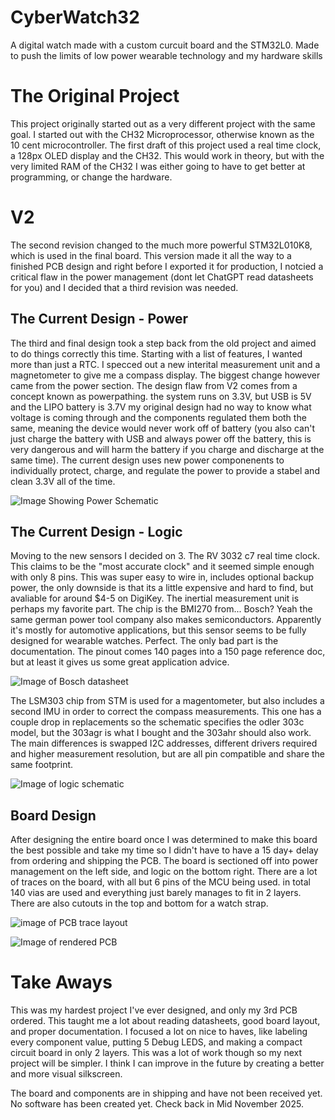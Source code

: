 # CyberWatch32
A digital watch made with a custom curcuit board and the STM32L0. Made to push the limits of low power wearable technology and my hardware skills

# The Original Project
This project originally started out as a very different project with the same goal. I started out with the CH32 Microprocessor, otherwise known as the 10 cent microcontroller. The first draft of this project used a real time clock, a 128px OLED display and the CH32. This would work in theory, but with the very limited RAM of the CH32 I was either going to have to get better at programming, or change the hardware.

# V2
The second revision changed to the much more powerful STM32L010K8, which is used in the final board. This version made it all the way to a finished PCB design and right before I exported it for production, I notcied a critical flaw in the power management (dont let ChatGPT read datasheets for you) and I decided that a third revision was needed. 

## The Current Design - Power
The third and final design took a step back from the old project and aimed to do things correctly this time. Starting with a list of features, I wanted more than just a RTC. I specced out a new interital measurement unit and a magnetometer to give me a compass display. The biggest change however came from the power section. The design flaw from V2 comes from a concept known as powerpathing. the system runs on 3.3V, but USB is 5V and the LIPO battery is 3.7V my original design had no way to know what voltage is coming through and the components regulated them both the same, meaning the device would never work off of battery (you also can't just charge the battery with USB and always power off the battery, this is very dangerous and will harm the battery if you charge and discharge at the same time). The current design uses new power componenents to individually protect, charge, and regulate the power to provide a stabel and clean 3.3V all of the time.

![Image Showing Power Schematic](images/CW32PowerSchematic.png)

## The Current Design - Logic
Moving to the new sensors I decided on 3. The RV 3032 c7 real time clock. This claims to be the "most accurate clock" and it seemed simple enough with only 8 pins. This was super easy to wire in, includes optional backup power, the only downside is that its a little expensive and hard to find, but avaliable for around $4-5 on DigiKey. The inertial measurement unit is perhaps my favorite part. The chip is the BMI270 from... Bosch? Yeah the same german power tool company also makes semiconductors. Apparently it's mostly for automotive applications, but this sensor seems to be fully designed for wearable watches. Perfect. The only bad part is the documentation. The pinout comes 140 pages into a 150 page reference doc, but at least it gives us some great application advice.

![Image of Bosch datasheet](images/Bosch.png)

The LSM303 chip from STM is used for a magentometer, but also includes a second IMU in order to correct the compass measurements. This one has a couple drop in replacements so the schematic specifies the odler 303c model, but the 303agr is what I bought and the 303ahr should also work. The main differences is swapped I2C addresses, different drivers required and higher measurement resolution, but are all pin compatible and share the same footprint.

![Image of logic schematic](images/CW32LogicSchematic.png)

## Board Design
After designing the entire board once I was determined to make this board the best possible and take my time so I didn't have to have a 15 day+ delay from ordering and shipping the PCB. The board is sectioned off into power management on the left side, and logic on the bottom right. There are a lot of traces on the board, with all but 6 pins of the MCU being used. in total 140 vias are used and everything just barely manages to fit in 2 layers. There are also cutouts in the top and bottom for a watch strap. 

![image of PCB trace layout](images/CW32BoardDesign.png)

![Image of rendered PCB](images/CW32BoardRender.png)

# Take Aways
This was my hardest project I've ever designed, and only my 3rd PCB ordered. This taught me a lot about reading datasheets, good board layout, and proper documentation. I focused a lot on nice to haves, like labeling every component value, putting 5 Debug LEDS, and making a compact circuit board in only 2 layers. This was a lot of work though so my next project will be simpler. I think I can improve in the future by creating a better and more visual silkscreen.

The board and components are in shipping and have not been received yet. No software has been created yet. Check back in Mid November 2025.
